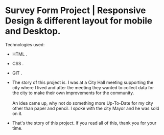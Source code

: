 # Survey Form Project | Responsive Design & different layout for mobile and Desktop.

Technologies used:

- HTML .
- CSS .
- GIT .

- The story of this project is. I was at a City Hall meeting supporting the city
  where I lived and after the meeting they wanted to collect data for the city
  to make their own improvements for the community. <br><br> An idea came up,
  why not do something more Up-To-Date for my city other than paper and pencil.
  I spoke with the city Mayor and he was sold on it.

- That's the story of this project. If you read all of this, thank you for your
  time.
